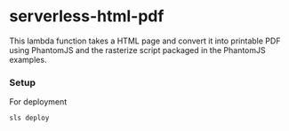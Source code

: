 serverless-html-pdf
===================

This lambda function takes a HTML page and convert it into printable PDF using PhantomJS and the rasterize script packaged in the PhantomJS examples.

### Setup

For deployment
```
sls deploy
```
